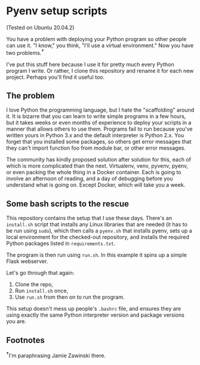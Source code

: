 # Pyenv setup scripts
(Tested on Ubuntu 20.04.2)

You have a problem with deploying your Python program so other people can use it. "I know," you think, "I'll use a virtual environment." Now you have two problems.<sup>**†**</sup>

I've put this stuff here because I use it for pretty much every Python program I write. Or rather, I clone this repository and rename it for each new project. Perhaps you'll find it useful too.

## The problem
I love Python the programming language, but I hate the "scaffolding" around it. It is bizarre that you can learn to write simple programs in a few hours, but it takes weeks or even months of experience to deploy your scripts in a manner that allows others to use them. Programs fail to run because you've written yours in Python 3.x and the default interpreter is Python 2.x. You forget that you installed some packages, so others get error messages that they can't import function foo from module bar, or other error messages.

The community has kindly proposed solution after solution for this, each of which is more complicated than the next. Virtualenv, venv, pyvenv, pyenv, or even packing the whole thing in a Docker container. Each is going to involve an afternoon of reading, and a day of debugging before you understand what is going on. Except Docker, which will take you a week.
## Some bash scripts to the rescue
This repository contains the setup that I use these days. There's an `install.sh` script that installs any Linux libraries that are needed (it has to be run using `sudo`), which then calls a `pyenv.sh` that installs pyenv, sets up a local environment for the checked-out repository, and installs the required Python packages listed in `requirements.txt`.

The program is then run using `run.sh`. In this example it spins up a simple Flask webserver.

Let's go through that again:
1. Clone the repo,
2. Run `install.sh` once,
3. Use `run.sh` from then on to run the program.

This setup doesn't mess up people's `.bashrc` file, and ensures they are using exactly the same Python interpreter version and package versions you are.
 
## Footnotes
<sup>**†**</sup>I'm paraphrasing Jamie Zawinski there.

